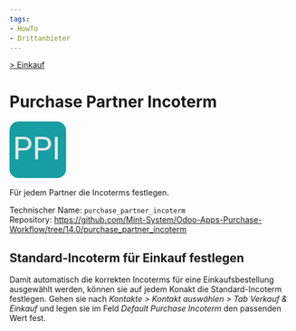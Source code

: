 ```yaml
---
tags:
- HowTo
- Drittanbieter
---
```

[> Einkauf](Einkauf.md)
# Purchase Partner Incoterm
![](assets/icon_odoo_purchase_partner_incoterm.png)

Für jedem Partner die Incoterms festlegen.

Technischer Name: `purchase_partner_incoterm`\
Repository: <https://github.com/Mint-System/Odoo-Apps-Purchase-Workflow/tree/14.0/purchase_partner_incoterm>

## Standard-Incoterm für Einkauf festlegen

Damit automatisch die korrekten Incoterms für eine Einkaufsbestellung ausgewählt werden, können sie auf jedem Konakt die Standard-Incoterm festlegen. Gehen sie nach *Kontakte > Kontakt auswählen > Tab Verkauf & Einkauf* und legen sie im Feld *Default Purchase Incoterm* den passenden Wert fest.
